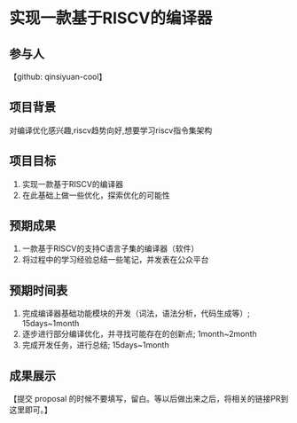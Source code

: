 # 实现一款基于RISCV的编译器

## 参与人

【github: qinsiyuan-cool】

## 项目背景

对编译优化感兴趣,riscv趋势向好,想要学习riscv指令集架构

## 项目目标

1. 实现一款基于RISCV的编译器
2. 在此基础上做一些优化，探索优化的可能性

## 预期成果

1. 一款基于RISCV的支持C语言子集的编译器（软件）
2. 将过程中的学习经验总结一些笔记，并发表在公众平台

## 预期时间表

1. 完成编译器基础功能模块的开发（词法，语法分析，代码生成等）; 15days~1month
2. 逐步进行部分编译优化，并寻找可能存在的创新点; 1month~2month
3. 完成开发任务，进行总结; 15days~1month

## 成果展示

【提交 proposal 的时候不要填写，留白。等以后做出来之后，将相关的链接PR到这里即可。】
